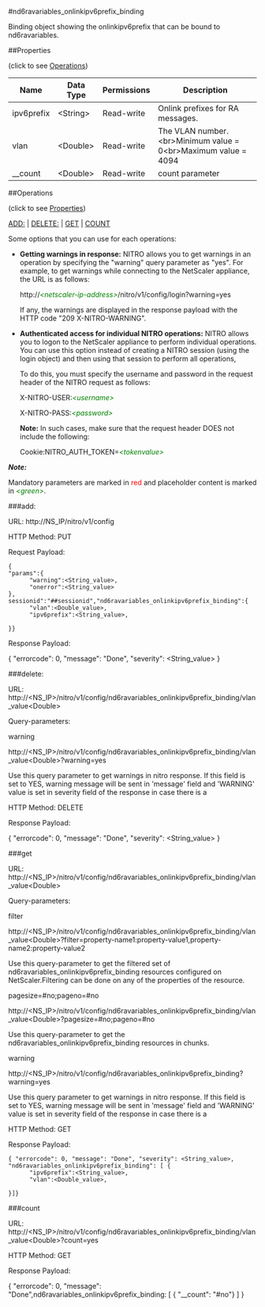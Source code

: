 #nd6ravariables_onlinkipv6prefix_binding

Binding object showing the onlinkipv6prefix that can be bound to nd6ravariables.


##Properties 
<span>(click to see [Operations](#operations))</span>


<table><thead><tr><th>Name</th><th> Data Type</th><th> Permissions</th><th>Description</th></tr></thead><tbody><tr><td>ipv6prefix</td><td>&lt;String></td><td>Read-write</td><td>Onlink prefixes for RA messages.</td><tr><tr><td>vlan</td><td>&lt;Double></td><td>Read-write</td><td>The VLAN number.&lt;br>Minimum value = 0&lt;br>Maximum value = 4094</td><tr><tr><td>__count</td><td>&lt;Double></td><td>Read-write</td><td>count parameter</td><tr></tbody></table>
##Operations 
<span>(click to see [Properties](#properties))</span>


[ADD:](#add:) | [DELETE:](#delete:) | [GET](#get) | [COUNT](#count)


Some options that you can use for each operations:
<ul><li><p><b>Getting warnings in response:</b> NITRO allows you to get warnings in an operation by specifying the "warning" query parameter as "yes". For example, to get warnings while connecting to the NetScaler appliance, the URL is as follows:</p><p>http://<span style="color:green;font-style:italic;">&lt;netscaler-ip-address&gt;</span>/nitro/v1/config/login?warning=yes</p><p>If any, the warnings are displayed in the response payload with the HTTP code "209 X-NITRO-WARNING".</p></li><li><p><b>Authenticated access for individual NITRO operations:</b> NITRO allows you to logon to the NetScaler appliance to perform individual operations. You can use this option instead of creating a NITRO session (using the login object) and then using that session to perform all operations,</p><p>To do this, you must specify the username and password in the request header of the NITRO request as follows:</p><p>X-NITRO-USER:<span style="color:green;font-style:italic;">&lt;username&gt;</span></p><p>X-NITRO-PASS:<span style="color:green;font-style:italic;">&lt;password&gt;</span></p><p><b>Note:</b> In such cases, make sure that the request header DOES not include the following:</p><p>Cookie:NITRO_AUTH_TOKEN=<span style="color:green;font-style:italic;">&lt;tokenvalue&gt;</span></p></li></ul>



***Note:*** 
Mandatory parameters are marked in <span style="color:#FF0000;">red</span> and placeholder content is marked in <span style="color:green;font-style:italic">&lt;green&gt;</span>.

###add:



URL: http://NS_IP/nitro/v1/config
HTTP Method: PUT
Request Payload: ```{"params":{      "warning":<String_value>,      "onerror":<String_value>},sessionid":"##sessionid","nd6ravariables_onlinkipv6prefix_binding":{      "vlan":<Double_value>,      "ipv6prefix":<String_value>,}}```
Response Payload: 
{ "errorcode": 0, "message": "Done", "severity": <String_value> }


###delete:



URL: http://&lt;NS_IP&gt;/nitro/v1/config/nd6ravariables_onlinkipv6prefix_binding/vlan_value&lt;Double&gt;
Query-parameters:
warning
http://&lt;NS_IP&gt;/nitro/v1/config/nd6ravariables_onlinkipv6prefix_binding/vlan_value&lt;Double&gt;?warning=yes
Use this query parameter to get warnings in nitro response. If this field is set to YES, warning message will be sent in 'message' field and 'WARNING' value is set in severity field of the response in case there is a



HTTP Method: DELETE
Response Payload: 
{ "errorcode": 0, "message": "Done", "severity": <String_value> }


###get



URL: http://&lt;NS_IP&gt;/nitro/v1/config/nd6ravariables_onlinkipv6prefix_binding/vlan_value&lt;Double&gt;
Query-parameters:
filter
http://&lt;NS_IP&gt;/nitro/v1/config/nd6ravariables_onlinkipv6prefix_binding/vlan_value&lt;Double&gt;?filter=property-name1:property-value1,property-name2:property-value2
Use this query-parameter to get the filtered set of nd6ravariables_onlinkipv6prefix_binding resources configured on NetScaler.Filtering can be done on any of the properties of the resource.


pagesize=#no;pageno=#no
http://&lt;NS_IP&gt;/nitro/v1/config/nd6ravariables_onlinkipv6prefix_binding/vlan_value&lt;Double&gt;?pagesize=#no;pageno=#no
Use this query-parameter to get the nd6ravariables_onlinkipv6prefix_binding resources in chunks.


warning
http://&lt;NS_IP&gt;/nitro/v1/config/nd6ravariables_onlinkipv6prefix_binding?warning=yes
Use this query parameter to get warnings in nitro response. If this field is set to YES, warning message will be sent in 'message' field and 'WARNING' value is set in severity field of the response in case there is a



HTTP Method: GET
Response Payload: ```{ "errorcode": 0, "message": "Done", "severity": <String_value>, "nd6ravariables_onlinkipv6prefix_binding": [ {      "ipv6prefix":<String_value>,      "vlan":<Double_value>,}]}```



###count



URL: http://&lt;NS_IP&gt;/nitro/v1/config/nd6ravariables_onlinkipv6prefix_binding/vlan_value&lt;Double&gt;?count=yes
HTTP Method: GET
Response Payload: 
{ "errorcode": 0, "message": "Done",nd6ravariables_onlinkipv6prefix_binding: [ { "__count": "#no"} ] }


